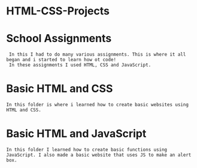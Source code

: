 # HTML-CSS-Projects
  # School Assignments
     In this I had to do many various assignments. This is where it all began and i started to learn how ot code!
     In these assignments I used HTML, CSS and JavaScript.

# Basic HTML and CSS
    In this folder is where i learned how to create basic websites using HTML and CSS.
  
# Basic HTML and JavaScript
    In this folder I learned how to create basic functions using JavaScript. I also made a basic website that uses JS to make an alert box.
